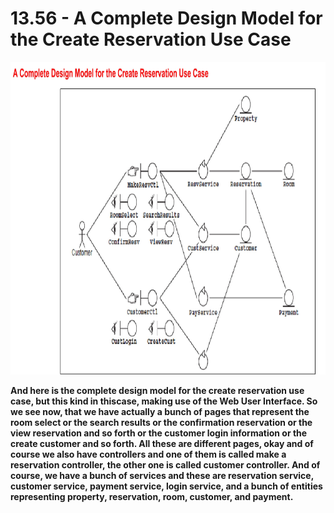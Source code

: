 # 13.56 - A Complete Design Model for the Create Reservation Use Case

<img src="/images/13_56_01.jpg" width="800" height="500">

**And here is the complete design model for the create reservation use case, but this kind in thiscase, making use of the Web User Interface. So we see now, that we have actually a bunch of pages that represent the room select or the search results or the confirmation reservation or the view reservation and so forth or the customer login information or the create customer and so forth. All these are different pages, okay and of course we also have controllers and one of them is called make a reservation controller, the other one is called customer controller. And of course, we have a bunch of services and these are reservation service, customer service, payment service, login service, and a bunch of entities representing property, reservation, room, customer, and payment.**